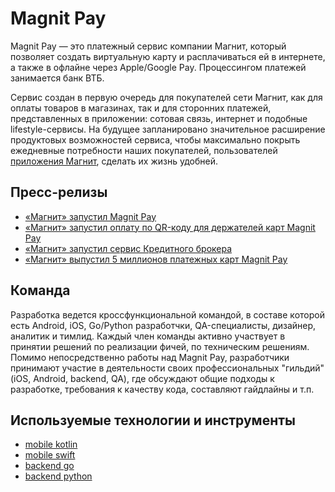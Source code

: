 # Magnit Pay

Magnit Pay — это платежный сервис компании Магнит, который позволяет создать виртуальную карту и расплачиваться ей в интернете, а также в офлайне через Apple/Google Pay. Процессингом платежей занимается банк ВТБ.

Сервис создан в первую очередь для покупателей сети Магнит, как для оплаты товаров в магазинах, так и для сторонних платежей, представленных в приложении: сотовая связь, интернет и подобные lifestyle-сервисы. На будущее запланировано значительное расширение продуктовых возможностей сервиса, чтобы максимально покрыть ежедневные потребности наших покупателей, пользователей [приложения Магнит](https://moy.magnit.ru/app), сделать их жизнь удобней.

## Пресс-релизы
- [«Магнит» запустил Magnit Pay](https://www.magnit.com/ru/media/press-releases/magnit-zapustil-magnit-pay/)
- [«Магнит» запустил оплату по QR-коду для держателей карт Magnit Pay](https://www.magnit.com/ru/media/press-releases/magnit-zapustil-oplatu-po-qr-kodu-dlya-derzhateley-kart-magnit-pay/)
- [«Магнит» запустил сервис Кредитного брокера](https://www.magnit.com/ru/media/press-releases/magnit-zapustil-servis-kreditnogo-brokera/)
- [«Магнит» выпустил 5 миллионов платежных карт Magnit Pay](https://www.magnit.com/ru/media/press-releases/magnit-vypustil-5-millionov-platezhnykh-kart-magnit-pay/)

## Команда

Разработка ведется кроссфункциональной командой, в составе которой есть Android, iOS, Go/Python разработчки, QA-специалисты, дизайнер, аналитик и тимлид. Каждый член команды активно участвует в принятии решений по реализации фичей, по техническим решениям. Помимо непосредственно работы над Magnit Pay, разработчики принимают участие в деятельности своих профессиональных "гильдий" (iOS, Android, backend, QA), где обсуждают общие подходы к разработке, требования к качеству кода, составляют гайдлайны и т.п.

## Используемые технологии и инструменты

* [mobile kotlin](kotlin.md)
* [mobile swift](swift.md)
* [backend go](golang.md)
* [backend python](python.md)
